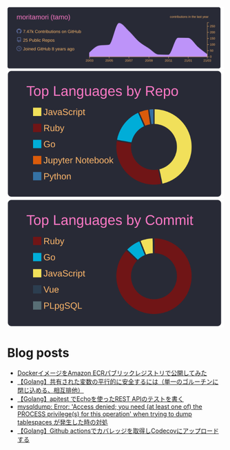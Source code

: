 [![](https://raw.githubusercontent.com/moritamori/moritamori/master/profile-summary-card-output/dracula/0-profile-details.svg)](https://github.com/vn7n24fzkq/github-profile-summary-cards)
[![](https://raw.githubusercontent.com/moritamori/moritamori/master/profile-summary-card-output/dracula/1-repos-per-language.svg)](https://github.com/vn7n24fzkq/github-profile-summary-cards)
[![](https://raw.githubusercontent.com/moritamori/moritamori/master/profile-summary-card-output/dracula/2-most-commit-language.svg)](https://github.com/vn7n24fzkq/github-profile-summary-cards)

# Blog posts
<!-- BLOG-POST-LIST:START -->
- [DockerイメージをAmazon ECRパブリックレジストリで公開してみた](https://simple-minds-think-alike.hatenablog.com/entry/amazon-ecr-public)
- [【Golang】共有された変数の平行的に安全するには（単一のゴルーチンに閉じ込める、相互排他）](https://simple-minds-think-alike.hatenablog.com/entry/golang-variable-concurrency)
- [【Golang】apitest でEchoを使ったREST APIのテストを書く](https://simple-minds-think-alike.hatenablog.com/entry/echo-testing)
- [mysqldump: Error: 'Access denied; you need (at least one of) the PROCESS privilege(s) for this operation' when trying to dump tablespaces が発生した時の対処](https://simple-minds-think-alike.hatenablog.com/entry/mysql-dump-error)
- [【Golang】Github actionsでカバレッジを取得しCodecovにアップロードする](https://simple-minds-think-alike.hatenablog.com/entry/golang-codecov-action)
<!-- BLOG-POST-LIST:END -->

